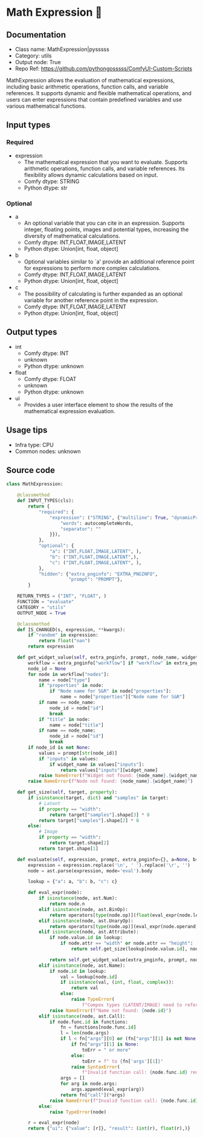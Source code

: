 # Math Expression 🐍
## Documentation
- Class name: MathExpression|pysssss
- Category: utils
- Output node: True
- Repo Ref: https://github.com/pythongosssss/ComfyUI-Custom-Scripts

MathExpression allows the evaluation of mathematical expressions, including basic arithmetic operations, function calls, and variable references. It supports dynamic and flexible mathematical operations, and users can enter expressions that contain predefined variables and use various mathematical functions.

## Input types
### Required
- expression
    - The mathematical expression that you want to evaluate. Supports arithmetic operations, function calls, and variable references. Its flexibility allows dynamic calculations based on input.
    - Comfy dtype: STRING
    - Python dtype: str

### Optional
- a
    - An optional variable that you can cite in an expression. Supports integer, floating points, images and potential types, increasing the diversity of mathematical calculations.
    - Comfy dtype: INT,FLOAT,IMAGE,LATENT
    - Python dtype: Union[int, float, object]
- b
    - Optional variables similar to `a' provide an additional reference point for expressions to perform more complex calculations.
    - Comfy dtype: INT,FLOAT,IMAGE,LATENT
    - Python dtype: Union[int, float, object]
- c
    - The possibility of calculating is further expanded as an optional variable for another reference point in the expression.
    - Comfy dtype: INT,FLOAT,IMAGE,LATENT
    - Python dtype: Union[int, float, object]

## Output types
- int
    - Comfy dtype: INT
    - unknown
    - Python dtype: unknown
- float
    - Comfy dtype: FLOAT
    - unknown
    - Python dtype: unknown
- ui
    - Provides a user interface element to show the results of the mathematical expression evaluation.

## Usage tips
- Infra type: CPU
- Common nodes: unknown

## Source code
```python
class MathExpression:

    @classmethod
    def INPUT_TYPES(cls):
        return {
            "required": {
                "expression": ("STRING", {"multiline": True, "dynamicPrompts": False, "pysssss.autocomplete": {
                    "words": autocompleteWords,
                    "separator": ""
                }}),
            },
            "optional": {
                "a": ("INT,FLOAT,IMAGE,LATENT", ),
                "b": ("INT,FLOAT,IMAGE,LATENT",),
                "c": ("INT,FLOAT,IMAGE,LATENT", ),
            },
            "hidden": {"extra_pnginfo": "EXTRA_PNGINFO",
                       "prompt": "PROMPT"},
        }

    RETURN_TYPES = ("INT", "FLOAT", )
    FUNCTION = "evaluate"
    CATEGORY = "utils"
    OUTPUT_NODE = True

    @classmethod
    def IS_CHANGED(s, expression, **kwargs):
        if "random" in expression:
            return float("nan")
        return expression

    def get_widget_value(self, extra_pnginfo, prompt, node_name, widget_name):
        workflow = extra_pnginfo["workflow"] if "workflow" in extra_pnginfo else { "nodes": [] }
        node_id = None
        for node in workflow["nodes"]:
            name = node["type"]
            if "properties" in node:
                if "Node name for S&R" in node["properties"]:
                    name = node["properties"]["Node name for S&R"]
            if name == node_name:
                node_id = node["id"]
                break
            if "title" in node:
                name = node["title"]
            if name == node_name:
                node_id = node["id"]
                break
        if node_id is not None:
            values = prompt[str(node_id)]
            if "inputs" in values:
                if widget_name in values["inputs"]:
                    return values["inputs"][widget_name]
            raise NameError(f"Widget not found: {node_name}.{widget_name}")
        raise NameError(f"Node not found: {node_name}.{widget_name}")

    def get_size(self, target, property):
        if isinstance(target, dict) and "samples" in target:
            # Latent
            if property == "width":
                return target["samples"].shape[3] * 8
            return target["samples"].shape[2] * 8
        else:
            # Image
            if property == "width":
                return target.shape[2]
            return target.shape[1]

    def evaluate(self, expression, prompt, extra_pnginfo={}, a=None, b=None, c=None):
        expression = expression.replace('\n', ' ').replace('\r', '')
        node = ast.parse(expression, mode='eval').body

        lookup = {"a": a, "b": b, "c": c}

        def eval_expr(node):
            if isinstance(node, ast.Num):
                return node.n
            elif isinstance(node, ast.BinOp):
                return operators[type(node.op)](float(eval_expr(node.left)), float(eval_expr(node.right)))
            elif isinstance(node, ast.UnaryOp):
                return operators[type(node.op)](eval_expr(node.operand))
            elif isinstance(node, ast.Attribute):
                if node.value.id in lookup:
                    if node.attr == "width" or node.attr == "height":
                        return self.get_size(lookup[node.value.id], node.attr)

                return self.get_widget_value(extra_pnginfo, prompt, node.value.id, node.attr)
            elif isinstance(node, ast.Name):
                if node.id in lookup:
                    val = lookup[node.id]
                    if isinstance(val, (int, float, complex)):
                        return val
                    else:
                        raise TypeError(
                            f"Compex types (LATENT/IMAGE) need to reference their width/height, e.g. {node.id}.width")
                raise NameError(f"Name not found: {node.id}")
            elif isinstance(node, ast.Call):
                if node.func.id in functions:
                    fn = functions[node.func.id]
                    l = len(node.args)
                    if l < fn["args"][0] or (fn["args"][1] is not None and l > fn["args"][1]):
                        if fn["args"][1] is None:
                            toErr = " or more"
                        else:
                            toErr = f" to {fn['args'][1]}"
                        raise SyntaxError(
                            f"Invalid function call: {node.func.id} requires {fn['args'][0]}{toErr} arguments")
                    args = []
                    for arg in node.args:
                        args.append(eval_expr(arg))
                    return fn["call"](*args)
                raise NameError(f"Invalid function call: {node.func.id}")
            else:
                raise TypeError(node)

        r = eval_expr(node)
        return {"ui": {"value": [r]}, "result": (int(r), float(r),)}